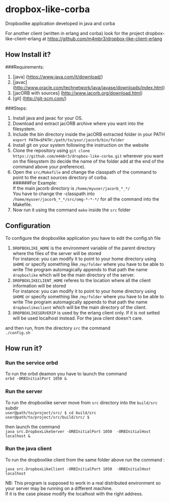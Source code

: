 dropbox-like-corba
==========================

Dropboxlike application developed in java and corba


For another client  (written in erlang and corba) look for the project dropbox-like-client-erlang
at https://github.com/m4mbr3/dropbox-like-client-erlang



How Install it?
---------------------------
###Requirements:

1. [java] (https://www.java.com/it/download/)
2. [javac] (http://www.oracle.com/technetwork/java/javase/downloads/index.html)
3. [jacORB with sources] (http://www.jacorb.org/download.html)
4. [git] (http://git-scm.com/)

###Steps:

1. Install java and javac for your OS.
2. Download and extract jacORB archive where you want into the filesystem.
3. Include the bin directory inside the jacORB extracted folder in your PATH
    `export PATH=$PATH:/path/to/your/jacorb/bin/folder`
4. Install git on your system following the instruction on the website
5. Clone the repository using
    `git clone https://github.com/m4mbr3/dropbox-like-corba.git`
wherever you want on the filesystem (to decide the name of the folder add at the end of the command above your preference).
6. Open the `src/Makefile` and change the classpath of the command to point to the exact sources directory of corba.  
######For Example:  
    If the main jacorb directory is  `/home/myuser/jacorb_*_*/`  
    You have to change the -classpath into `/home/myuser/jacorb_*_*/src/omg-*-*-*/` for all the command into the Makefile.
7. Now run it using the command `make` inside the `src` folder

Configuration
-------------------------
To configure the dropboxlike application you have to edit the config.sh file  

1. `DROPBOXLIKE_HOME` is the environment variable of the parent directory where the files of the server will be stored  
For instance: you can modify it to point to your home directory using `$HOME` or specify something like `/my/folder` where you have to be able to write
The program automagically appends to that path the name `dropboxlike` which will be the main directory of the server.
2. `DROPBOXLIKECLIENT_HOME` referes to the location where all the client information will be stored  
For instance: you can modify it to point to your home directory using `$HOME` or specify something like `/my/folder` where you have to be able to write
The program automagically appends to that path the name `dropboxlikeclient` which will be the main directory of the client.
3. `DROPBOXLIKESERVERIP` is used by the erlang client only. If it is not setted will be used localhost instead. For the java client doesn't care.

and then run, from the directory `src` the command  
`./config.sh`

How run it?
-------------------------

### Run the service orbd

To run the orbd deamon you have to launch the command  
    `orbd -ORBInitialPort 1050 &`

### Run the server

To run the dropboxlike server move from `src` directory  into the `build/src` subdir  
`user@path/to/project/src/ $ cd build/src`  
`user@path/to/project/src/build/src/ $`  

then launch the command  
    `java src.DropboxLikeServer -ORBInitialPort 1050  -ORBInitialHost localhost &`

### Run the java client

To run the dropboxlike client from the same folder above run the command :

`java src.DropboxLikeClient -ORBInitialPort 1050  -ORBInitialHost localhost`

NB: This program is supposed to work in a real distributed environment so your server may be running on a different machine.  
If it is the case please modify the localhost with the right address.
